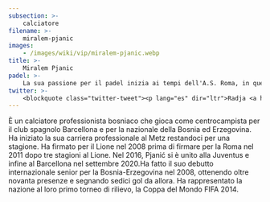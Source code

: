 ```yaml
---
subsection: >-
    calciatore
filename: >-
    miralem-pjanic
images:
    - /images/wiki/vip/miralem-pjanic.webp
title: >-
    Miralem Pjanic
padel: >-
    La sua passione per il padel inizia ai tempi dell'A.S. Roma, in quegli anni appare all'Orange Futbolclub per una partita insieme all'ex-compagno di squadra Radja Nainggolan ed al giocatore professionista Ramiro Moyano.
twitter: >-
    <blockquote class="twitter-tweet"><p lang="es" dir="ltr">Radja <a href="https://twitter.com/hashtag/Nainggolan?src=hash&amp;ref_src=twsrc%5Etfw">#Nainggolan</a> e Miralem <a href="https://twitter.com/hashtag/Pjanic?src=hash&amp;ref_src=twsrc%5Etfw">#Pjanic</a> giocano a <a href="https://twitter.com/hashtag/paddle?src=hash&amp;ref_src=twsrc%5Etfw">#paddle</a> al Futbolclub di <a href="https://twitter.com/hashtag/Roma?src=hash&amp;ref_src=twsrc%5Etfw">#Roma</a><a href="https://t.co/4NrHDoZ4vm">https://t.co/4NrHDoZ4vm</a> <a href="https://t.co/hIejnJF7UD">pic.twitter.com/hIejnJF7UD</a></p>&mdash; pagineromaniste.com (@PagineRomaniste) <a href="https://twitter.com/PagineRomaniste/status/730333079026413569?ref_src=twsrc%5Etfw">May 11, 2016</a></blockquote> <script async src="https://platform.twitter.com/widgets.js" charset="utf-8"></script>
---
```

È un calciatore professionista bosniaco che gioca come centrocampista per il club spagnolo Barcellona e per la nazionale della Bosnia ed Erzegovina. Ha iniziato la sua carriera professionale al Metz restandoci per una stagione. Ha firmato per il Lione nel 2008 prima di firmare per la Roma nel 2011 dopo tre stagioni al Lione. Nel 2016, Pjanić si è unito alla Juventus e infine al Barcellona nel settembre 2020.Ha fatto il suo debutto internazionale senior per la Bosnia-Erzegovina nel 2008, ottenendo oltre novanta presenze e segnando sedici gol da allora. Ha rappresentato la nazione al loro primo torneo di rilievo, la Coppa del Mondo FIFA 2014.